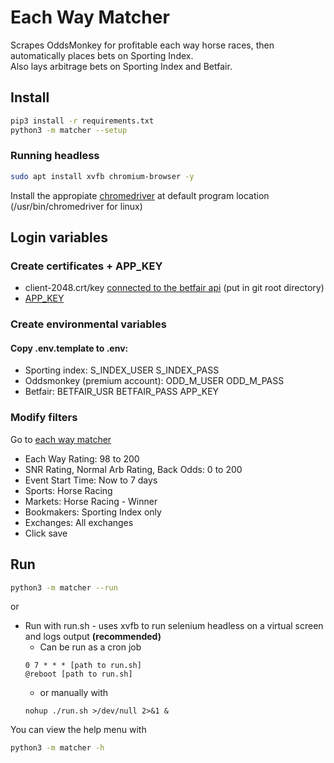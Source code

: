 # Each Way Matcher

Scrapes OddsMonkey for profitable each way horse races, then automatically
places bets on
Sporting Index.  
Also lays arbitrage bets on Sporting Index and Betfair.

## Install

```bash
pip3 install -r requirements.txt
python3 -m matcher --setup
```

### Running headless

```bash
sudo apt install xvfb chromium-browser -y
```

Install the appropiate [chromedriver](https://chromedriver.chromium.org/downloads)
at default program location (/usr/bin/chromedriver for linux)

## Login variables

### Create certificates + APP_KEY

- client-2048.crt/key [connected to the betfair api](<https://docs.developer.betfair.com/display/1smk3cen4v3lu3yomq5qye0ni/Non-Interactive+%28bot%29+login#Non-Interactive(bot)login-LinkingtheCertificatetoYourBetfairAccount>) (put in git root directory)
- [APP_KEY](https://support.developer.betfair.com/hc/en-us/articles/115003864651-How-do-I-get-started-)

### Create environmental variables

#### Copy .env.template to .env:

- Sporting index: S_INDEX_USER S_INDEX_PASS  
- Oddsmonkey (premium account): ODD_M_USER ODD_M_PASS  
- Betfair: BETFAIR_USR BETFAIR_PASS APP_KEY

### Modify filters

Go to [each way matcher](https://www.oddsmonkey.com/Tools/Matchers/EachwayMatcher.aspx)

- Each Way Rating: 98 to 200
- SNR Rating, Normal Arb Rating, Back Odds: 0 to 200
- Event Start Time: Now to 7 days
- Sports: Horse Racing
- Markets: Horse Racing - Winner
- Bookmakers: Sporting Index only
- Exchanges: All exchanges
- Click save

## Run

```bash
python3 -m matcher --run
```

or

- Run with run.sh - uses xvfb to run selenium headless on a virtual screen and
  logs output **(recommended)**
  - Can be run as a cron job
  ```
  0 7 * * * [path to run.sh]
  @reboot [path to run.sh]
  ```
  - or manually with
  ```
  nohup ./run.sh >/dev/null 2>&1 &
  ```

You can view the help menu with

```bash
python3 -m matcher -h
```
